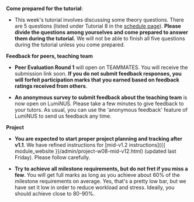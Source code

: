 **Come prepared for the tutorial**:

* This week's tutorial involves discussing some theory questions. There are 5 questions (listed under Tutorial 8 in the [schedule page](https://nus-cs2103-ay1819s1.github.io/cs2103-website/index.html)). **Please divide the questions among yourselves and come prepared to answer them during the tutorial.** We will not be able to finish all five questions during the tutorial unless you come prepared.


**Feedback for peers, teaching team**

* **Peer Evaluation Round 1** will open on TEAMMATES. You will receive the submission link soon. **If you do not submit feedback responses, you will forfeit participation marks that you earned based on feedback ratings received from others**.

* **An anonymous survey to submit feedback about the teaching team** is now open on LumiNUS. Please take a few minutes to give feedback to your tutors. As usual, you can use the 'anonymous feedback' feature of LumiNUS to send us feedback any time.

**Project**

* **You are expected to start proper project planning and tracking after v1.1**. We have refined instructions for [mid-v1.2 instructions]({{ module_website }}/admin/project-w08-mid-v12.html) (updated last Friday). Please follow carefully.

* **Try to achieve all milestone requirements, but do not fret if you miss a few**.  You will get full marks as long as you achieve about 60% of the milestone requirements on average. Yes, that's a pretty low bar, but we have set it low in order to reduce workload and stress. Ideally, you should achieve close to 80-90%.


